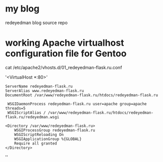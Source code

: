 # my blog
redeyedman blog source repo


# working Apache virtualhost configuration file for Gentoo

cat /etc/apache2/vhosts.d/01_redeyedman-flask.ru.conf

'<VirtualHost *:80>'
    
    ServerName redeyedman-flask.ru
    ServerAlias www.redeyedman-flask.ru
    DocumentRoot /var/www/redeyedman-flask.ru/htdocs/redeyedman-flask.ru

     WSGIDaemonProcess redeyedman-flask.ru user=apache group=apache threads=5
     WSGIScriptAlias / /var/www/redeyedman-flask.ru/htdocs/redeyedman-flask.ru/redeyedman.wsgi

    <Directory /var/www/redeyedman-flask.ru>
        WSGIProcessGroup redeyedman-flask.ru
        WSGIScriptReloading On
        WSGIApplicationGroup %{GLOBAL}
        Require all granted
    </Directory>
    
'</VirtualHost>'
